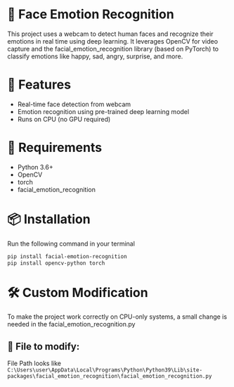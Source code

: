 # 🧠 Face Emotion Recognition

This project uses a webcam to detect human faces and recognize their emotions in real time using deep learning. It leverages OpenCV for video capture and the facial_emotion_recognition library (based on PyTorch) to classify emotions like happy, sad, angry, surprise, and more.

# 🔧 Features

- Real-time face detection from webcam
- Emotion recognition using pre-trained deep learning model
- Runs on CPU (no GPU required)

# 🚀 Requirements

- Python 3.6+
- OpenCV
- torch
- facial_emotion_recognition

# 📦 Installation

Run the following command in your terminal
```bash
pip install facial-emotion-recognition
pip install opencv-python torch
```

# 🛠️ Custom Modification

To make the project work correctly on CPU-only systems, a small change is needed in the facial_emotion_recognition.py

## 📁 File to modify:
File Path looks like `C:\Users\user\AppData\Local\Programs\Python\Python39\Lib\site-packages\facial_emotion_recognition\facial_emotion_recognition.py`
